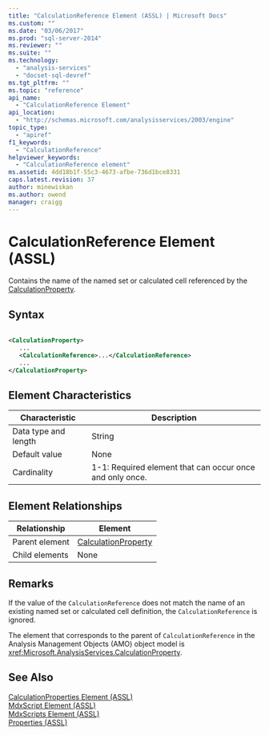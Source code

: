 ```yaml
---
title: "CalculationReference Element (ASSL) | Microsoft Docs"
ms.custom: ""
ms.date: "03/06/2017"
ms.prod: "sql-server-2014"
ms.reviewer: ""
ms.suite: ""
ms.technology: 
  - "analysis-services"
  - "docset-sql-devref"
ms.tgt_pltfrm: ""
ms.topic: "reference"
api_name: 
  - "CalculationReference Element"
api_location: 
  - "http://schemas.microsoft.com/analysisservices/2003/engine"
topic_type: 
  - "apiref"
f1_keywords: 
  - "CalculationReference"
helpviewer_keywords: 
  - "CalculationReference element"
ms.assetid: 4dd18b1f-55c3-4673-afbe-736d1bce8331
caps.latest.revision: 37
author: minewiskan
ms.author: owend
manager: craigg
---
```

# CalculationReference Element (ASSL)
  Contains the name of the named set or calculated cell referenced by the [CalculationProperty](../objects/calculationproperty-element-assl.md).  
  
## Syntax  
  
```xml  
  
<CalculationProperty>  
   ...  
   <CalculationReference>...</CalculationReference>  
   ...  
</CalculationProperty>  
```  
  
## Element Characteristics  
  
|Characteristic|Description|  
|--------------------|-----------------|  
|Data type and length|String|  
|Default value|None|  
|Cardinality|1-1: Required element that can occur once and only once.|  
  
## Element Relationships  
  
|Relationship|Element|  
|------------------|-------------|  
|Parent element|[CalculationProperty](../objects/calculationproperty-element-assl.md)|  
|Child elements|None|  
  
## Remarks  
 If the value of the `CalculationReference` does not match the name of an existing named set or calculated cell definition, the `CalculationReference` is ignored.  
  
 The element that corresponds to the parent of `CalculationReference` in the Analysis Management Objects (AMO) object model is <xref:Microsoft.AnalysisServices.CalculationProperty>.  
  
## See Also  
 [CalculationProperties Element &#40;ASSL&#41;](../collections/calculationproperties-element-assl.md)   
 [MdxScript Element &#40;ASSL&#41;](../objects/mdxscript-element-assl.md)   
 [MdxScripts Element &#40;ASSL&#41;](../collections/mdxscripts-element-assl.md)   
 [Properties &#40;ASSL&#41;](properties-assl.md)  
  
  
